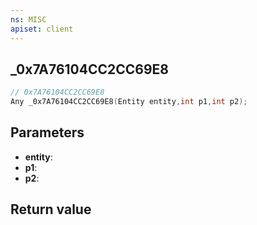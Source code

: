 ```yaml
---
ns: MISC
apiset: client
---
```

## _0x7A76104CC2CC69E8

```c
// 0x7A76104CC2CC69E8
Any _0x7A76104CC2CC69E8(Entity entity,int p1,int p2);
```


## Parameters
* **entity**:
* **p1**:
* **p2**:

## Return value

